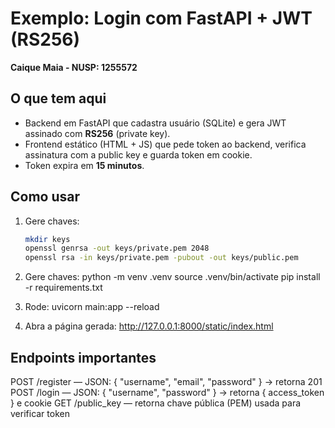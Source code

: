 # Exemplo: Login com FastAPI + JWT (RS256)
 **Caique Maia - NUSP: 1255572** 

## O que tem aqui
- Backend em FastAPI que cadastra usuário (SQLite) e gera JWT assinado com **RS256** (private key).
- Frontend estático (HTML + JS) que pede token ao backend, verifica assinatura com a public key e guarda token em cookie.
- Token expira em **15 minutos**.

## Como usar
1. Gere chaves:
   ```bash
   mkdir keys
   openssl genrsa -out keys/private.pem 2048
   openssl rsa -in keys/private.pem -pubout -out keys/public.pem

2. Gere chaves:
    python -m venv .venv
    source .venv/bin/activate
    pip install -r requirements.txt

3. Rode:
    uvicorn main:app --reload

4. Abra a página gerada: 
    http://127.0.0.1:8000/static/index.html


## Endpoints importantes
POST /register — JSON: { "username", "email", "password" } → retorna 201
POST /login — JSON: { "username", "password" } → retorna { access_token } e cookie
GET /public_key — retorna chave pública (PEM) usada para verificar token